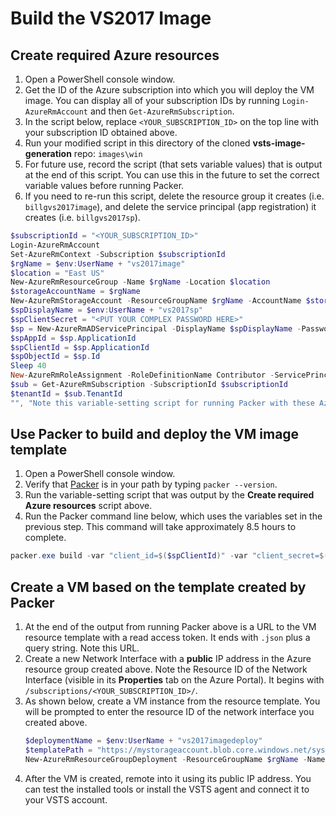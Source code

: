 # Build the VS2017 Image

## Create required Azure resources

1. Open a PowerShell console window.
1. Get the ID of the Azure subscription into which you will deploy the VM image.  You can display all of your subscription IDs by running `Login-AzureRmAccount` and then `Get-AzureRmSubscription`.
1. In the script below, replace `<YOUR_SUBSCRIPTION_ID>` on the top line with your subscription ID obtained above.
1. Run your modified script in this directory of the cloned **vsts-image-generation** repo: `images\win`
1. For future use, record the script (that sets variable values) that is output at the end of this script. You can use this in the future to set the correct variable values before running Packer.
1. If you need to re-run this script, delete the resource group it creates (i.e. `billgvs2017image`), and delete the service principal (app registration) it creates (i.e. `billgvs2017sp`).

```powershell
$subscriptionId = "<YOUR_SUBSCRIPTION_ID>"
Login-AzureRmAccount
Set-AzureRmContext -Subscription $subscriptionId
$rgName = $env:UserName + "vs2017image"
$location = "East US"
New-AzureRmResourceGroup -Name $rgName -Location $location
$storageAccountName = $rgName
New-AzureRmStorageAccount -ResourceGroupName $rgName -AccountName $storageAccountName -Location $location -SkuName "Standard_LRS"
$spDisplayName = $env:UserName + "vs2017sp"
$spClientSecret = "<PUT YOUR COMPLEX PASSWORD HERE>"
$sp = New-AzureRmADServicePrincipal -DisplayName $spDisplayName -Password (ConvertTo-SecureString $spClientSecret -AsPlainText -Force)
$spAppId = $sp.ApplicationId
$spClientId = $sp.ApplicationId
$spObjectId = $sp.Id
Sleep 40
New-AzureRmRoleAssignment -RoleDefinitionName Contributor -ServicePrincipalName $spAppId
$sub = Get-AzureRmSubscription -SubscriptionId $subscriptionId
$tenantId = $sub.TenantId
"", "Note this variable-setting script for running Packer with these Azure resources in the future:", "==============================================================================================", "`$spClientId = `"$spClientId`"", "`$spClientSecret = `"$spClientSecret`"", "`$subscriptionId = `"$subscriptionId`"", "`$tenantId = `"$tenantId`"", "`$spObjectId = `"$spObjectId`"", "`$location = `"$location`"", "`$rgName = `"$rgName`"", "`$storageAccountName = `"$storageAccountName`"", ""
```

## Use Packer to build and deploy the VM image template

1. Open a PowerShell console window.
1. Verify that [Packer](https://www.packer.io) is in your path by typing `packer --version`.
1. Run the variable-setting script that was output by the **Create required Azure resources** script above.
1. Run the Packer command line below, which uses the variables set in the previous step.  This command will take approximately 8.5 hours to complete.

```powershell
packer.exe build -var "client_id=$($spClientId)" -var "client_secret=$($spClientSecret)" -var "subscription_id=$($subscriptionId)" -var "tenant_id=$($tenantId)" -var "object_id=$($spObjectId)" -var "location=$($location)" -var "resource_group=$($rgName)" -var "storage_account=$($storageAccountName)" vs2017-Server2016-Azure.json
```

## Create a VM based on the template created by Packer

1. At the end of the output from running Packer above is a URL to the VM resource template with a read access token. It ends with `.json` plus a query string. Note this URL.
1. Create a new Network Interface with a **public** IP address in the Azure resource group created above. Note the Resource ID of the Network Interface (visible in its **Properties** tab on the Azure Portal). It begins with `/subscriptions/<YOUR_SUBSCRIPTION_ID>/`.
1. As shown below, create a VM instance from the resource template. You will be prompted to enter the resource ID of the network interface you created above.
    ```powershell
    $deploymentName = $env:UserName + "vs2017imagedeploy"
    $templatePath = "https://mystorageaccount.blob.core.windows.net/system/Microsoft.Compute/Images/images/packer-vmTemplate.d7085fc7-ae8c-4ec9-a21b-e91af1a37c2f.json?sv=2017-04-17&ss=bqtf&srt=sco&sp=rwdlacup&se=2018-01-25T22:14:54Z&sig=ZFX%2F1%2B5zgr3f%2BRzY9nc49VmAOH4vYXRZX34qO9yfH1%3D"
    New-AzureRmResourceGroupDeployment -ResourceGroupName $rgName -Name $deploymentName -TemplateUri $templatePath
    ```
1. After the VM is created, remote into it using its public IP address. You can test the installed tools or install the VSTS agent and connect it to your VSTS account.

